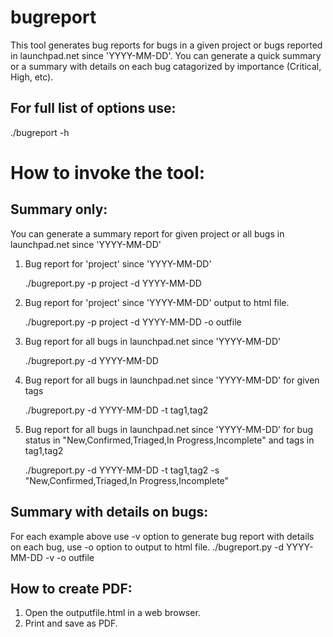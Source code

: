 # bugreport
This tool generates bug reports for bugs in a given project or bugs reported in launchpad.net since 'YYYY-MM-DD'. You can generate a quick summary or a summary with details on each bug catagorized by importance (Critical, High, etc).

## For full list of options use:
./bugreport -h 

# How to invoke the tool:
## Summary only:
You can generate a summary report for given project or all bugs in launchpad.net since 'YYYY-MM-DD'
1. Bug report for 'project' since 'YYYY-MM-DD'

   ./bugreport.py -p project -d YYYY-MM-DD 

2. Bug report for 'project' since 'YYYY-MM-DD' output to html file.

   ./bugreport.py -p project -d YYYY-MM-DD -o outfile

3. Bug report for all bugs in launchpad.net since 'YYYY-MM-DD'

   ./bugreport.py -d YYYY-MM-DD

4. Bug report for all bugs in launchpad.net since 'YYYY-MM-DD' for given tags

   ./bugreport.py -d YYYY-MM-DD -t tag1,tag2

5. Bug report for all bugs in launchpad.net since 'YYYY-MM-DD' for bug status in "New,Confirmed,Triaged,In Progress,Incomplete" and tags in tag1,tag2

   ./bugreport.py -d YYYY-MM-DD -t tag1,tag2 -s "New,Confirmed,Triaged,In Progress,Incomplete"

## Summary with details on bugs:
For each example above use -v option to generate bug report with details on each bug, use -o option to output to html file.
   ./bugreport.py -d YYYY-MM-DD -v -o outfile

## How to create PDF:
1. Open the outputfile.html in a web browser.
2. Print and save as PDF.
